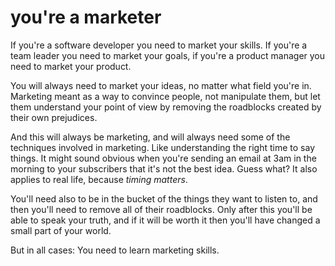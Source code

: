 
# you're a marketer

If you're a software developer you need to market your skills. If you're a team leader you need to market your goals, if you're a product manager you need to market your product.

You will always need to market your ideas, no matter what field you're in. Marketing meant as a way to convince people, not manipulate them, but let them understand your point of view by removing the roadblocks created by their own prejudices.

And this will always be marketing, and will always need some of the techniques involved in marketing. Like understanding the right time to say things. It might sound obvious when you're sending an email at 3am in the morning to your subscribers that it's not the best idea.
Guess what? It also applies to real life, because _timing matters_. 

You'll need also to be in the bucket of the things they want to listen to, and then you'll need to remove all of their roadblocks. Only after this you'll be able to speak your truth, and if it will be worth it then you'll have changed a small part of your world.

But in all cases: You need to learn marketing skills.

